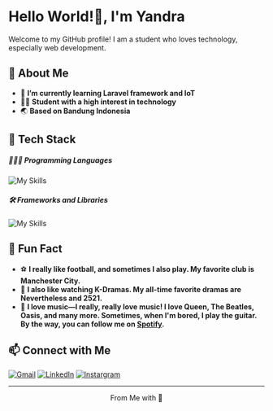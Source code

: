 # Hello World!👋, I'm Yandra

Welcome to my GitHub profile! I am a student who loves technology, especially web development.

## 🚀 About Me
- 🌱 **I’m currently learning Laravel framework and IoT**
- 🧑🏻 **Student with a high interest in technology**
- 🌏 **Based on Bandung Indonesia**

## 🔧 Tech Stack
##### 👨🏻‍💻 Programming Languages
![My Skills](https://go-skill-icons.vercel.app/api/icons?i=html,css,js,php)

##### 🛠 Frameworks and Libraries
![My Skills](https://go-skill-icons.vercel.app/api/icons?i=codeigniter,bootstrap,chartjs)

## 🌻 Fun Fact
- ⚽️ **I really like football, and sometimes I also play. My favorite club is Manchester City.**
- 🦋 **I also like watching K-Dramas. My all-time favorite dramas are Nevertheless and 2521.**
- 🎸 **I love music—I really, really love music! I love Queen, The Beatles, Oasis, and many more. Sometimes, when I'm bored, I play the guitar. By the way, you can follow me on [Spotify](https://open.spotify.com/user/31ue7gnqj7fyiovbwy4scbwkb7sm?si=ac8cbf4fe99840f2).** 

## 📫 Connect with Me
[![Gmail](https://img.shields.io/badge/Gmail-D14836?style=for-the-badge&logo=gmail&logoColor=white)](mailto:yandrajafarsidiq8@gmail.com) [![LinkedIn]( https://img.shields.io/badge/LinkedIn-0077B5?style=for-the-badge&logo=linkedin&logoColor=white)](https://id.linkedin.com/in/yandra-jafar-sidiq-714770352) [![Instargram](
https://img.shields.io/badge/Instagram-E4405F?style=for-the-badge&logo=instagram&logoColor=white)](https://www.instagram.com/y.jafarsidiq) 

---

<p align="center">From <a href="https://github.com/yandrajs" style="text-decoration: none;" > Me </a>with 💙
</p>
